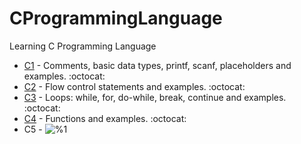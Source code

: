 # CProgrammingLanguage
Learning C Programming Language

* [C1](https://github.com/sucremad/CProgrammingLanguage/tree/main/C1) - Comments, basic data types, printf, scanf, placeholders and examples. :octocat:
* [C2](https://github.com/sucremad/CProgrammingLanguage/tree/main/C2) - Flow control statements and examples. :octocat:
* [C3](https://github.com/sucremad/CProgrammingLanguage/tree/main/C3) - Loops: while, for, do-while, break, continue and examples. :octocat:
* [C4](https://github.com/sucremad/CProgrammingLanguage/tree/main/C4) - Functions and examples. :octocat: 
* C5 - ![%1](https://progress-bar.dev/0) <br/>
